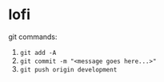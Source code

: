 # lofi

git commands:

1. `git add -A`
2. `git commit -m "<message goes here...>"`
3. `git push origin development`

